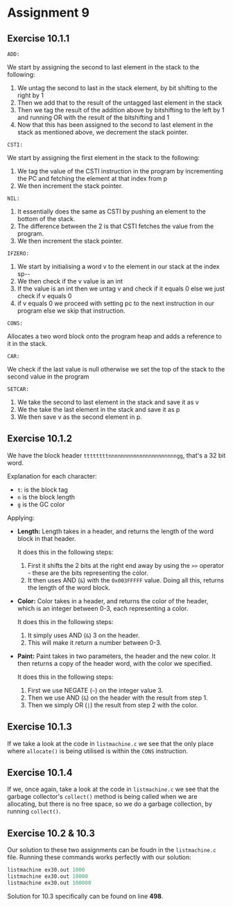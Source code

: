 # Assignment 9

## Exercise 10.1.1

`ADD:`

We start by assigning the second to last element in the stack to the following:

1. We untag the second to last in the stack element, by bit shifting to the right by 1
2. Then we add that to the result of the untagged last element in the stack
3. Then we tag the result of the addition above by bitshifting to the left by 1 and running OR with the result of the bitshifting and 1
4. Now that this has been assigned to the second to last element in the stack as mentioned above, we decrement the stack pointer.

`CSTI:`

We start by assigning the first element in the stack to the following:

1. We tag the value of the CSTI instruction in the program by incrementing the PC and fetching the element at that index from p
2. We then increment the stack pointer.

`NIL:`

1. It essentially does the same as CSTI by pushing an element to the bottom of the stack.
2. The difference between the 2 is that CSTI fetches the value from the program.
3. We then increment the stack pointer.

`IFZERO:`

1. We start by initialising a word v to the element in our stack at the index sp--
2. We then check if the v value is an int
3. If the value is an int then we untag v and check if it equals 0 else we just check if v equals 0
4. if v equals 0 we proceed with setting pc to the next instruction in our program else we skip that instruction.

`CONS:`

Allocates a two word block onto the program heap and adds a reference to it in the stack.

`CAR:`

We check if the last value is null otherwise we set the top of the stack to the second value in the program

`SETCAR:`

1. We take the second to last element in the stack and save it as v
2. We the take the last element in the stack and save it as p
3. We then save v as the second element in p.

## Exercise 10.1.2

We have the block header `ttttttttnnnnnnnnnnnnnnnnnnnnnngg`, that's a 32 bit word.

Explanation for each character:

- `t`: is the block tag
- `n` is the block length
- `g` is the GC color

Applying:

- **Length:** Length takes in a header, and returns the length of the word block in that header.

  It does this in the following steps:
  1. First it shifts the 2 bits at the right end away by using the `>>` operator - these are the bits representing the color.
  2. It then uses AND (`&`) with the `0x003FFFFF` value. Doing all this, returns the length of the word block.

- **Color:** Color takes in a header, and returns the color of the header, which is an integer between 0-3, each representing a color.

  It does this in the following steps:
  1. It simply uses AND (`&`) 3 on the header.
  2. This will make it return a number between 0-3.

- **Paint:** Paint takes in two parameters, the header and the new color. It then returns a copy of the header word, with the color we specified.

  It does this in the following steps:
  1. First we use NEGATE (`~`) on the integer value 3.
  2. Then we use AND (`&`) on the header with the result from step 1.
  3. Then we simply OR (`|`) the result from step 2 with the color.

## Exercise 10.1.3

If we take a look at the code in `listmachine.c` we see that the only place where `allocate()` is being utilised is within the `CONS` instruction.

## Exercise 10.1.4

If we, once again, take a look at the code in `listmachine.c` we see that the garbage collector's `collect()` method is being called when we are allocating, but there is no free space, so we do a garbage collection, by running `collect()`.

## Exercise 10.2 & 10.3

Our solution to these two assignments can be foudn in the `listmachine.c` file. Running these commands works perfectly with our solution:

```fsharp
listmachine ex30.out 1000
listmachine ex30.out 10000
listmachine ex30.out 100000
```

Solution for 10.3 specifically can be found on line **498**.

